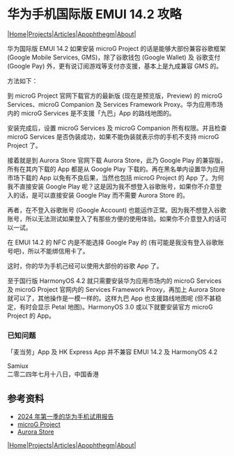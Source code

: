 # 华为手机国际版 EMUI 14.2 攻略

|[Home](/README.md)|[Projects](/projects.md)|[Articles](/articles.md)|[Apophthegm](/apophthegm.md)|[About](/about.md)|

华为国际版 EMUI 14.2 如果安装 microG Project 的话是能够大部份兼容谷歌框架 (Google Mobile Services, GMS)，除了谷歌钱包 (Google Wallet) 及 谷歌支付 (Google Pay) 外，更有说订阅游戏等支付亦支援，基本上是九成兼容 GMS 的。

方法如下：

到 microG Project 官网下载官方的最新版 (现在是预览版，Preview) 的 microG Services、microG Companion 及 Services Framework Proxy。华为应用市场内的 microG Services 是不支援「九巴」App 的路线地图的。

安装完成后，设置 microG Services 及 microG Companion 所有权限。并且检查 microG Services 是否伪装成功，如果不能伪装就表示你的手机不支持 microG Project 了。

接着就是到 Aurora Store 官网下载 Aurora Store，此乃 Google Play 的兼容版，所有在其内下载的 App 都是从 Google Play 下载的。再在黑名单内设置华为应用市场下载的 App 以免有不良后果，当然也包括 microG Project 的 App 了。为何我不直接安装 Google Play 呢？这是因为我不想登入谷歌账号，如果你不介意登入的话，是可以直接安装 Google Play 而不需要 Aurora Store 的。

再者，在不登入谷歌账号 (Google Account) 也能运作正常。因为我不想登入谷歌账号，所以无法测试如果登入了有那些方便的使用体验。如果你不介意登入的话可以一试。

在 EMUI 14.2 的 NFC 内是不能选择 Google Pay 的 (有可能是我没有登入谷歌账号吧)，所以不能绑信用卡了。

这时，你的华为手机己经可以使用大部份的谷歌 App 了。

至于国行版 HarmonyOS 4.2 就只需要安装华为应用市场内的 microG Services 及 microG Project 官网内的 Services Framework Proxy，再加上 Aurora Store 就可以了，其他操作是一模一样的。这样九巴 App 也支援路线地图呢 (但不甚稳定，有时会显示 Petal 地图)。HarmonyOS 3.0 或以下就要安装官方 microG Project 的 App。

### 已知问题

「麦当劳」App 及 HK Express App 并不兼容 EMUI 14.2 及 HarmonyOS 4.2

Samiux    
二零二四年七月十八日，中国香港    

## 参考资料

- [2024 年第一季的华为手机试用报告](huawei_2024.md)  
- [microG Project](https://microg.org/download.html)    
- [Aurora Store](https://f-droid.org/packages/com.aurora.store)

|[Home](/README.md)|[Projects](/projects.md)|[Articles](/articles.md)|[Apophthegm](/apophthegm.md)|[About](/about.md)|
